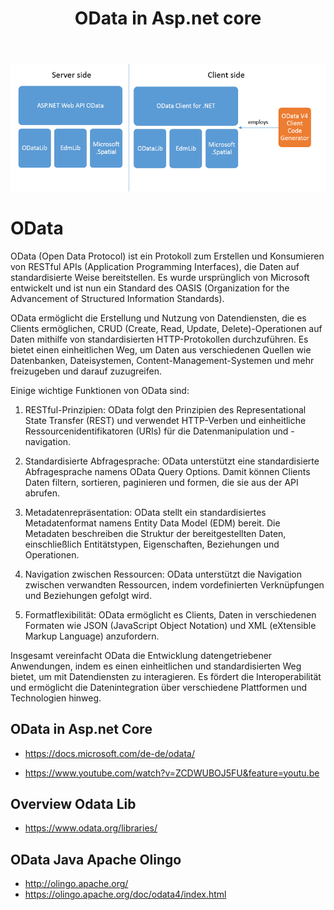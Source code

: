 ﻿---
layout: post
title: OData in Asp.net core 
categories: [OData]
tags: [Odata, ASP.net core]
---

![](../pics/20230706145139_odata.png)

# OData 
OData (Open Data Protocol) ist ein Protokoll zum Erstellen und Konsumieren von RESTful APIs (Application Programming Interfaces), die Daten auf standardisierte Weise bereitstellen. Es wurde ursprünglich von Microsoft entwickelt und ist nun ein Standard des OASIS (Organization for the Advancement of Structured Information Standards).

OData ermöglicht die Erstellung und Nutzung von Datendiensten, die es Clients ermöglichen, CRUD (Create, Read, Update, Delete)-Operationen auf Daten mithilfe von standardisierten HTTP-Protokollen durchzuführen. Es bietet einen einheitlichen Weg, um Daten aus verschiedenen Quellen wie Datenbanken, Dateisystemen, Content-Management-Systemen und mehr freizugeben und darauf zuzugreifen.

Einige wichtige Funktionen von OData sind:

1. RESTful-Prinzipien: OData folgt den Prinzipien des Representational State Transfer (REST) und verwendet HTTP-Verben und einheitliche Ressourcenidentifikatoren (URIs) für die Datenmanipulation und -navigation.

2. Standardisierte Abfragesprache: OData unterstützt eine standardisierte Abfragesprache namens OData Query Options. Damit können Clients Daten filtern, sortieren, paginieren und formen, die sie aus der API abrufen.

3. Metadatenrepräsentation: OData stellt ein standardisiertes Metadatenformat namens Entity Data Model (EDM) bereit. Die Metadaten beschreiben die Struktur der bereitgestellten Daten, einschließlich Entitätstypen, Eigenschaften, Beziehungen und Operationen.

4. Navigation zwischen Ressourcen: OData unterstützt die Navigation zwischen verwandten Ressourcen, indem vordefinierten Verknüpfungen und Beziehungen gefolgt wird.

5. Formatflexibilität: OData ermöglicht es Clients, Daten in verschiedenen Formaten wie JSON (JavaScript Object Notation) und XML (eXtensible Markup Language) anzufordern.

Insgesamt vereinfacht OData die Entwicklung datengetriebener Anwendungen, indem es einen einheitlichen und standardisierten Weg bietet, um mit Datendiensten zu interagieren. Es fördert die Interoperabilität und ermöglicht die Datenintegration über verschiedene Plattformen und Technologien hinweg.
## OData in Asp.net Core 

- <https://docs.microsoft.com/de-de/odata/>

- <https://www.youtube.com/watch?v=ZCDWUBOJ5FU&feature=youtu.be>


## Overview Odata Lib 
 
- <https://www.odata.org/libraries/> 

## OData Java Apache Olingo

- <http://olingo.apache.org/> 
- <https://olingo.apache.org/doc/odata4/index.html> 
